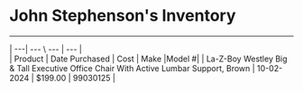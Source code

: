# John Stephenson's Inventory  
---
| ---| --- \ --- | --- |  
| Product | Date Purchased | Cost | Make |Model #|
| La-Z-Boy Westley Big & Tall Executive Office Chair With Active Lumbar Support, Brown | 10-02-2024 | $199.00 | 99030125 |
